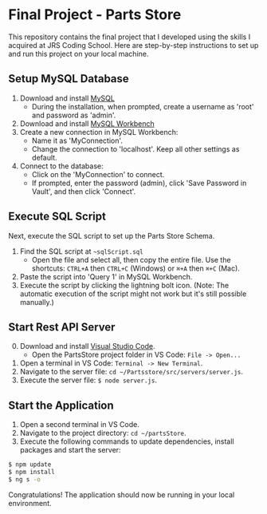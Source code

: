 # Final Project - Parts Store

This repository contains the final project that I developed using the skills I acquired at JRS Coding School. Here are step-by-step instructions to set up and run this project on your local machine.

## Setup MySQL Database

1. Download and install [MySQL](https://dev.mysql.com/downloads/installer/)
    - During the installation, when prompted, create a username as 'root' and password as 'admin'.
2. Download and install [MySQL Workbench](https://dev.mysql.com/downloads/workbench/)
3. Create a new connection in MySQL Workbench:
    - Name it as 'MyConnection'.
    - Change the connection to 'localhost'. Keep all other settings as default.
4. Connect to the database:
    - Click on the 'MyConnection' to connect.
    - If prompted, enter the password (admin), click 'Save Password in Vault', and then click 'Connect'.

## Execute SQL Script

Next, execute the SQL script to set up the Parts Store Schema.

1. Find the SQL script at `~sqlScript.sql`
    - Open the file and select all, then copy the entire file. 
      Use the shortcuts: `CTRL+A` then `CTRL+C` (Windows) or `⌘+A` then `⌘+C` (Mac).
2. Paste the script into 'Query 1' in MySQL Workbench.
3. Execute the script by clicking the lightning bolt icon. 
   (Note: The automatic execution of the script might not work but it's still possible manually.)

## Start Rest API Server

0. Download and install [Visual Studio Code](https://code.visualstudio.com/download).
    - Open the PartsStore project folder in VS Code: `File -> Open...`
1. Open a terminal in VS Code: `Terminal -> New Terminal`.
2. Navigate to the server file: `cd ~/Partsstore/src/servers/server.js`.
3. Execute the server file: `$ node server.js`.

## Start the Application

1. Open a second terminal in VS Code.
2. Navigate to the project directory: `cd ~/partsStore`.
3. Execute the following commands to update dependencies, install packages and start the server:
```bash
$ npm update
$ npm install
$ ng s -o
```
Congratulations! The application should now be running in your local environment.
